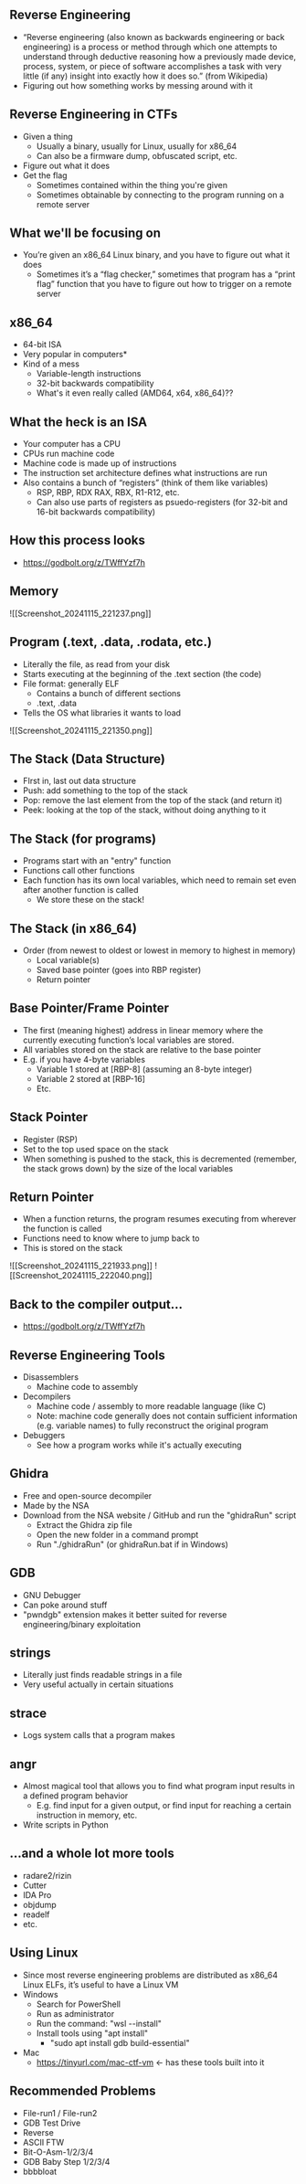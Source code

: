 ## Reverse Engineering
- “Reverse engineering (also known as backwards engineering or back engineering) is a process or method through which one attempts to understand through deductive reasoning how a previously made device, process, system, or piece of software accomplishes a task with very little (if any) insight into exactly how it does so.” (from Wikipedia)
- Figuring out how something works by messing around with it

## Reverse Engineering in CTFs
- Given a thing
	- Usually a binary, usually for Linux, usually for x86_64
	- Can also be a firmware dump, obfuscated script, etc.
- Figure out what it does
- Get the flag
	- Sometimes contained within the thing you're given
	- Sometimes obtainable by connecting to the program running on a remote server

## What we'll be focusing on
- You’re given an x86_64 Linux binary, and you have to figure out what it does
	- Sometimes it’s a “flag checker,” sometimes that program has a “print flag” function that you have to figure out how to trigger on a remote server

## x86_64
- 64-bit ISA
- Very popular in computers*
- Kind of a mess
	- Variable-length instructions
	- 32-bit backwards compatibility
	- What's it even really called (AMD64, x64, x86_64)??

## What the heck is an ISA
- Your computer has a CPU
- CPUs run machine code
- Machine code is made up of instructions
- The instruction set architecture defines what instructions are run
- Also contains a bunch of “registers” (think of them like variables)
	- RSP, RBP, RDX RAX, RBX, R1-R12, etc.
	- Can also use parts of registers as psuedo-registers (for 32-bit and 16-bit backwards compatibility)

## How this process looks
- https://godbolt.org/z/TWffYzf7h

## Memory
![[Screenshot_20241115_221237.png]]

## Program (.text, .data, .rodata, etc.)
- Literally the file, as read from your disk
- Starts executing at the beginning of the .text section (the code)
- File format: generally ELF
	- Contains a bunch of different sections
	- .text, .data
- Tells the OS what libraries it wants to load

![[Screenshot_20241115_221350.png]]

## The Stack (Data Structure)
- FIrst in, last out data structure
- Push: add something to the top of the stack
- Pop: remove the last element from the top of the stack (and return it)
- Peek: looking at the top of the stack, without doing anything to it

## The Stack (for programs)
- Programs start with an "entry" function
- Functions call other functions
- Each function has its own local variables, which need to remain set even after another function is called
	- We store these on the stack!

## The Stack (in x86_64)
- Order (from newest to oldest or lowest in memory to highest in memory)
	- Local variable(s)
	- Saved base pointer (goes into RBP register)
	- Return pointer

## Base Pointer/Frame Pointer
 - The first (meaning highest) address in linear memory where the currently executing function’s local variables are stored.
 - All variables stored on the stack are relative to the base pointer
- E.g. if you have 4-byte variables
	- Variable 1 stored at [RBP-8] (assuming an 8-byte integer)
	- Variable 2 stored at [RBP-16]
	- Etc.

## Stack Pointer
- Register (RSP)
- Set to the top used space on the stack
- When something is pushed to the stack, this is decremented (remember, the stack grows down) by the size of the local variables

## Return Pointer
- When a function returns, the program resumes executing from wherever the function is called
- Functions need to know where to jump back to
- This is stored on the stack

![[Screenshot_20241115_221933.png]]
![[Screenshot_20241115_222040.png]]

## Back to the compiler output...
- https://godbolt.org/z/TWffYzf7h

## Reverse Engineering Tools
- Disassemblers
	- Machine code to assembly
- Decompilers
	- Machine code / assembly to more readable language (like C)
	- Note: machine code generally does not contain sufficient information (e.g. variable names) to fully reconstruct the original program
- Debuggers
	- See how a program works while it's actually executing

## Ghidra
- Free and open-source decompiler
- Made by the NSA
- Download from the NSA website / GitHub and run the "ghidraRun" script
	- Extract the Ghidra zip file
	- Open the new folder in a command prompt
	- Run "./ghidraRun" (or ghidraRun.bat if in Windows)

## GDB
- GNU Debugger
- Can poke around stuff
- "pwndgb" extension makes it better suited for reverse engineering/binary exploitation

## strings
- Literally just finds readable strings in a file
- Very useful actually in certain situations


## strace
- Logs system calls that a program makes


## angr
- Almost magical tool that allows you to find what program input results in a defined program behavior
	- E.g. find input for a given output, or find input for reaching a certain instruction in memory, etc.
- Write scripts in Python


## ...and a whole lot more tools
- radare2/rizin
- Cutter
- IDA Pro
- objdump
- readelf
- etc.

## Using Linux
- Since most reverse engineering problems are distributed as x86_64 Linux ELFs, it’s useful to have a Linux VM
- Windows
	- Search for PowerShell
	- Run as administrator
	- Run the command: "wsl --install"
	- Install tools using "apt install"
		- "sudo apt install gdb build-essential"
- Mac
	- https://tinyurl.com/mac-ctf-vm <- has these tools built into it

## Recommended Problems
- File-run1 / File-run2
- GDB Test Drive
- Reverse
- ASCII FTW
- Bit-O-Asm-1/2/3/4
- GDB Baby Step 1/2/3/4
- bbbbloat